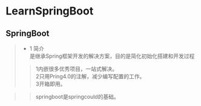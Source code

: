 # LearnSpringBoot
## SpringBoot  
> - 1 简介  
> 是继承Spring框架开发的解决方案，目的是简化初始化搭建和开发过程  
>> 1内嵌很多优秀项目，一站式解决。  
2只用Pring4.0的注解，减少编写配置的工作。  
3开箱即用。

>> springboot是springcould的基础。  


